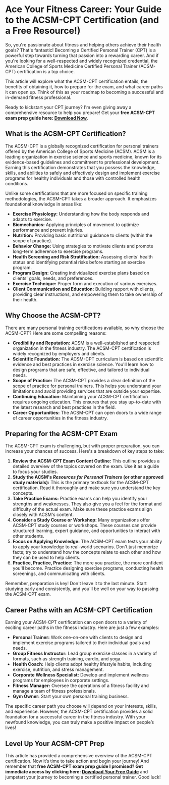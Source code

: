 # Ace Your Fitness Career: Your Guide to the ACSM-CPT Certification (and a Free Resource!)

So, you're passionate about fitness and helping others achieve their health goals? That's fantastic! Becoming a Certified Personal Trainer (CPT) is a powerful step towards turning that passion into a rewarding career. And if you're looking for a well-respected and widely recognized credential, the American College of Sports Medicine Certified Personal Trainer (ACSM-CPT) certification is a top choice.

This article will explore what the ACSM-CPT certification entails, the benefits of obtaining it, how to prepare for the exam, and what career paths it can open up. Think of this as your roadmap to becoming a successful and in-demand fitness professional.

Ready to kickstart your CPT journey? I'm even giving away a comprehensive resource to help you prepare! Get your **free ACSM-CPT exam prep guide here: [Download Now](https://udemywork.com/acsm-cpt)**.

## What is the ACSM-CPT Certification?

The ACSM-CPT is a globally recognized certification for personal trainers offered by the American College of Sports Medicine (ACSM). ACSM is a leading organization in exercise science and sports medicine, known for its evidence-based guidelines and commitment to professional development. Earning this certification demonstrates that you possess the knowledge, skills, and abilities to safely and effectively design and implement exercise programs for healthy individuals and those with controlled health conditions.

Unlike some certifications that are more focused on specific training methodologies, the ACSM-CPT takes a broader approach. It emphasizes foundational knowledge in areas like:

*   **Exercise Physiology:** Understanding how the body responds and adapts to exercise.
*   **Biomechanics:** Applying principles of movement to optimize performance and prevent injuries.
*   **Nutrition:** Providing basic nutritional guidance to clients (within the scope of practice).
*   **Behavior Change:** Using strategies to motivate clients and promote long-term adherence to exercise programs.
*   **Health Screening and Risk Stratification:** Assessing clients' health status and identifying potential risks before starting an exercise program.
*   **Program Design:** Creating individualized exercise plans based on clients' goals, needs, and preferences.
*   **Exercise Technique:** Proper form and execution of various exercises.
*   **Client Communication and Education:** Building rapport with clients, providing clear instructions, and empowering them to take ownership of their health.

## Why Choose the ACSM-CPT?

There are many personal training certifications available, so why choose the ACSM-CPT? Here are some compelling reasons:

*   **Credibility and Reputation:** ACSM is a well-established and respected organization in the fitness industry. The ACSM-CPT certification is widely recognized by employers and clients.
*   **Scientific Foundation:** The ACSM-CPT curriculum is based on scientific evidence and best practices in exercise science. You'll learn how to design programs that are safe, effective, and tailored to individual needs.
*   **Scope of Practice:** The ACSM-CPT provides a clear definition of the scope of practice for personal trainers. This helps you understand your limitations and avoid providing services that are outside your expertise.
*   **Continuing Education:** Maintaining your ACSM-CPT certification requires ongoing education. This ensures that you stay up-to-date with the latest research and best practices in the field.
*   **Career Opportunities:** The ACSM-CPT can open doors to a wide range of career opportunities in the fitness industry.

## Preparing for the ACSM-CPT Exam

The ACSM-CPT exam is challenging, but with proper preparation, you can increase your chances of success. Here's a breakdown of key steps to take:

1.  **Review the ACSM-CPT Exam Content Outline:** This outline provides a detailed overview of the topics covered on the exam. Use it as a guide to focus your studies.
2.  **Study the ACSM's *Resources for Personal Trainers* (or other approved study materials):** This is the primary textbook for the ACSM-CPT certification. Read it thoroughly and make sure you understand the key concepts.
3.  **Take Practice Exams:** Practice exams can help you identify your strengths and weaknesses. They also give you a feel for the format and difficulty of the actual exam.  Make sure these practice exams align closely with ACSM's content.
4.  **Consider a Study Course or Workshop:** Many organizations offer ACSM-CPT study courses or workshops. These courses can provide structured learning, expert guidance, and opportunities to interact with other students.
5.  **Focus on Applying Knowledge:** The ACSM-CPT exam tests your ability to apply your knowledge to real-world scenarios. Don't just memorize facts; try to understand how the concepts relate to each other and how they can be used to help clients.
6.  **Practice, Practice, Practice:** The more you practice, the more confident you'll become. Practice designing exercise programs, conducting health screenings, and communicating with clients.

Remember, preparation is key! Don't leave it to the last minute. Start studying early and consistently, and you'll be well on your way to passing the ACSM-CPT exam.

## Career Paths with an ACSM-CPT Certification

Earning your ACSM-CPT certification can open doors to a variety of exciting career paths in the fitness industry. Here are just a few examples:

*   **Personal Trainer:** Work one-on-one with clients to design and implement exercise programs tailored to their individual goals and needs.
*   **Group Fitness Instructor:** Lead group exercise classes in a variety of formats, such as strength training, cardio, and yoga.
*   **Health Coach:** Help clients adopt healthy lifestyle habits, including exercise, nutrition, and stress management.
*   **Corporate Wellness Specialist:** Develop and implement wellness programs for employees in corporate settings.
*   **Fitness Manager:** Oversee the operations of a fitness facility and manage a team of fitness professionals.
*   **Gym Owner:** Start your own personal training business.

The specific career path you choose will depend on your interests, skills, and experience. However, the ACSM-CPT certification provides a solid foundation for a successful career in the fitness industry. With your newfound knowledge, you can truly make a positive impact on people’s lives!

## Level Up Your ACSM-CPT Prep

This article has provided a comprehensive overview of the ACSM-CPT certification. Now it’s time to take action and begin your journey! And remember that **free ACSM-CPT exam prep guide I promised? Get immediate access by clicking here: [Download Your Free Guide](https://udemywork.com/acsm-cpt)** and jumpstart your journey to becoming a certified personal trainer. Good luck!
